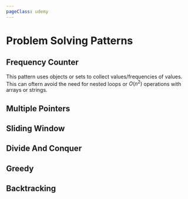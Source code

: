 ```yaml
---
pageClass: udemy
---
```


# Problem Solving Patterns

## Frequency Counter

This pattern uses objects or sets to collect values/frequencies of values. This can oftern avoid the need for nested loops or $O(n^2)$ operations with arrays or strings.

## Multiple Pointers

## Sliding Window

## Divide And Conquer

## Greedy

## Backtracking
